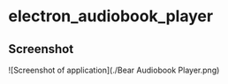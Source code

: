 # electron_audiobook_player

## Screenshot
![Screenshot of application](./Bear Audiobook Player.png)
